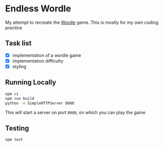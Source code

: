 # Endless Wordle

My attempt to recreate the [Wordle](https://www.powerlanguage.co.uk/wordle/) game. This is mostly for my own coding practice

## Task list

- [x] implementation of a wordle game
- [x] implementation difficulty
- [x] styling

## Running Locally

```sh
npm ci
npm run build
python -m SimpleHTTPServer 8080
```

This will start a server on port `8080`, on which you can play the game

## Testing

```sh
npm test
```
